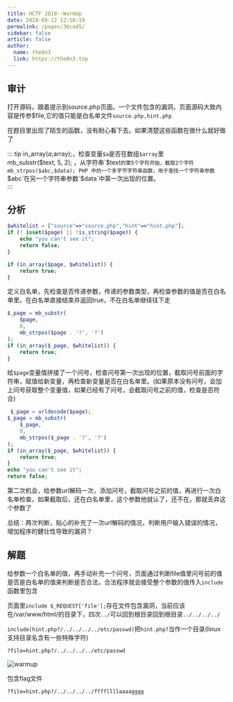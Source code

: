 ```yaml
---
title: HCTF 2018--WarmUp
date: 2024-09-12 12:50:19
permalink: /pages/36ca45/
sidebar: false
article: false
author: 
  name: the0n3
  link: https://the0n3.top
---
```


## 审计

打开源码，跟着提示到source.php页面。一个文件包含的漏洞，页面源码大致内容是传参$file,它的值只能是白名单文件`source.php,hint.php`

在题目里出现了陌生的函数，没有耐心看下去。如果清楚这些函数在做什么就好做了


::: tip
in_array($a,$array);，检查变量`$a`是否在数组`$array`里  
mb_substr($text, 5, 2);  ，从字符串`$text`的第5个字符开始，截取2个字符
mb_strpos($abc,$data); PHP 中的一个多字节字符串函数，用于查找一个字符串参数`$abc`在另一个字符串参数`$data`中第一次出现的位置。  
:::

## 分析

```php
$whitelist = ["source"=>"source.php","hint"=>"hint.php"];
if (! isset($page) || !is_string($page)) {
    echo "you can't see it";
    return false;
}

if (in_array($page, $whitelist)) {
    return true;
}
```

定义白名单，先检查是否传递参数，传递的参数类型，再检查参数的值是否在白名单里。在白名单直接结束并返回true，不在白名单继续往下走

```php
$_page = mb_substr(
    $page,
    0,
    mb_strpos($page . '?', '?')
);
if (in_array($_page, $whitelist)) {
    return true;
}
```

给`$page`变量值拼接了一个问号，检查问号第一次出现的位置，截取问号前面的字符串，赋值给新变量，再检查新变量是否在白名单里。(如果原本没有问号，会加上问号获取整个变量值，如果已经有了问号，会截取问号之前的值，检查是否符合)

```php
 $_page = urldecode($page);
$_page = mb_substr(
    $_page,
    0,
    mb_strpos($_page . '?', '?')
);
if (in_array($_page, $whitelist)) {
    return true;
}
echo "you can't see it";
return false;
```

第二次机会，给参数url解码一次，添加问号，截取问号之前的值，再进行一次白名单检查，如果截取后，还在白名单里，这个参数他就认了，还不在，那就丢弃这个参数了

总结：两次判断，贴心的补充了一次url解码的情况，判断用户输入错误的情况，增加程序的健壮性导致的漏洞？

## 解题

给参数一个白名单的值，再手动补充一个问号，页面通过判断file值里问号前的值是否是白名单的值来判断是否合法，合法程序就会接受整个参数的值传入`include`函数里包含

页面里`include $_REQUEST['file'];`存在文件包含漏洞，当前应该在/var/www/html/的目录下，四次`../`可以回到根目录回到根目录`../../../../`

`include(hint.php?/../../../../etc/passwd)`把`hint.php?`当作一个目录(linux支持目录名含有一些特殊字符)

```txt
?file=hint.php?/../../../../etc/passwd
```

![warmup](https://the0n3.top/medias/daily/warmup/1.png)

包含flag文件

```txt
?file=hint.php?/../../../../ffffllllaaaagggg
```